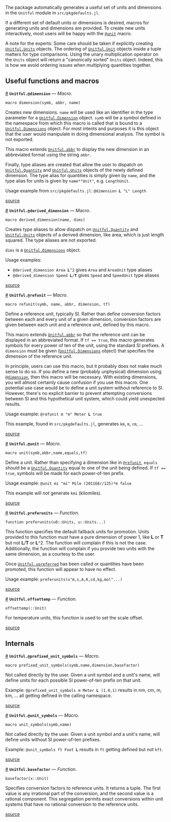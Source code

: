 
The package automatically generates a useful set of units and dimensions in the `Unitful` module in `src/pkgdefaults.jl`.


If a different set of default units or dimensions is desired, macros for generating units and dimensions are provided. To create new units interactively, most users will be happy with the [`@unit`](newunits.md#Unitful.@unit) macro.


A note for the experts: Some care should be taken if explicitly creating [`Unitful.Units`](types.md#Unitful.Units) objects. The ordering of [`Unitful.Unit`](types.md#Unitful.Unit) objects inside a tuple matters for type comparisons. Using the unary multiplication operator on the `Units` object will return a "canonically sorted" `Units` object. Indeed, this is how we avoid ordering issues when multiplying quantities together.


<a id='Useful-functions-and-macros-1'></a>

## Useful functions and macros

<a id='Unitful.@dimension' href='#Unitful.@dimension'>#</a>
**`Unitful.@dimension`** &mdash; *Macro*.



```
macro dimension(symb, abbr, name)
```

Creates new dimensions. `name` will be used like an identifier in the type parameter for a [`Unitful.Dimension`](types.md#Unitful.Dimension) object. `symb` will be a symbol defined in the namespace from which this macro is called that is bound to a [`Unitful.Dimensions`](types.md#Unitful.Dimensions) object. For most intents and purposes it is this object that the user would manipulate in doing dimensional analysis. The symbol is not exported.

This macro extends [`Unitful.abbr`](display.md#Unitful.abbr) to display the new dimension in an abbreviated format using the string `abbr`.

Finally, type aliases are created that allow the user to dispatch on [`Unitful.Quantity`](types.md#Unitful.Quantity) and [`Unitful.Units`](types.md#Unitful.Units) objects of the newly defined dimension. The type alias for quantities is simply given by `name`, and the type alias for units is given by `name*"Unit"`, e.g. `LengthUnit`.

Usage example from `src/pkgdefaults.jl`: `@dimension 𝐋 "L" Length`


<a target='_blank' href='https://github.com/ajkeller34/Unitful.jl/tree/ba121919582e915d4bacefa92a766a0b348b2120/src/User.jl#L23-L44' class='documenter-source'>source</a><br>

<a id='Unitful.@derived_dimension' href='#Unitful.@derived_dimension'>#</a>
**`Unitful.@derived_dimension`** &mdash; *Macro*.



```
macro derived_dimension(name, dims)
```

Creates type aliases to allow dispatch on [`Unitful.Quantity`](types.md#Unitful.Quantity) and [`Unitful.Units`](types.md#Unitful.Units) objects of a derived dimension, like area, which is just length squared. The type aliases are not exported.

`dims` is a [`Unitful.Dimensions`](types.md#Unitful.Dimensions) object.

Usage examples:

  * `@derived_dimension Area 𝐋^2` gives `Area` and `AreaUnit` type aliases
  * `@derived_dimension Speed 𝐋/𝐓` gives `Speed` and `SpeedUnit` type aliases


<a target='_blank' href='https://github.com/ajkeller34/Unitful.jl/tree/ba121919582e915d4bacefa92a766a0b348b2120/src/User.jl#L57-L72' class='documenter-source'>source</a><br>

<a id='Unitful.@refunit' href='#Unitful.@refunit'>#</a>
**`Unitful.@refunit`** &mdash; *Macro*.



```
macro refunit(symb, name, abbr, dimension, tf)
```

Define a reference unit, typically SI. Rather than define conversion factors between each and every unit of a given dimension, conversion factors are given between each unit and a reference unit, defined by this macro.

This macro extends [`Unitful.abbr`](display.md#Unitful.abbr) so that the reference unit can be displayed in an abbreviated format. If `tf == true`, this macro generates symbols for every power of ten of the unit, using the standard SI prefixes. A `dimension` must be given ([`Unitful.Dimensions`](types.md#Unitful.Dimensions) object) that specifies the dimension of the reference unit.

In principle, users can use this macro, but it probably does not make much sense to do so. If you define a new (probably unphysical) dimension using [`@dimension`](newunits.md#Unitful.@dimension), then this macro will be necessary. With existing dimensions, you will almost certainly cause confusion if you use this macro. One potential use case would be to define a unit system without reference to SI. However, there's no explicit barrier to prevent attempting conversions between SI and this hypothetical unit system, which could yield unexpected results.

Usage example: `@refunit m "m" Meter 𝐋 true`

This example, found in `src/pkgdefaults.jl`, generates `km`, `m`, `cm`, ...


<a target='_blank' href='https://github.com/ajkeller34/Unitful.jl/tree/ba121919582e915d4bacefa92a766a0b348b2120/src/User.jl#L82-L108' class='documenter-source'>source</a><br>

<a id='Unitful.@unit' href='#Unitful.@unit'>#</a>
**`Unitful.@unit`** &mdash; *Macro*.



```
macro unit(symb,abbr,name,equals,tf)
```

Define a unit. Rather than specifying a dimension like in [`@refunit`](newunits.md#Unitful.@refunit), `equals` should be a [`Unitful.Quantity`](types.md#Unitful.Quantity) equal to one of the unit being defined. If `tf == true`, symbols will be made for each power-of-ten prefix.

Usage example: `@unit mi "mi" Mile (201168//125)*m false`

This example will *not* generate `kmi` (kilomiles).


<a target='_blank' href='https://github.com/ajkeller34/Unitful.jl/tree/ba121919582e915d4bacefa92a766a0b348b2120/src/User.jl#L121-L133' class='documenter-source'>source</a><br>

<a id='Unitful.preferunits' href='#Unitful.preferunits'>#</a>
**`Unitful.preferunits`** &mdash; *Function*.



```
function preferunits(u0::Units, u::Units...)
```

This function specifies the default fallback units for promotion. Units provided to this function must have a pure dimension of power 1, like 𝐋 or 𝐓 but not 𝐋/𝐓 or 𝐋^2. The function will complain if this is not the case. Additionally, the function will complain if you provide two units with the same dimension, as a courtesy to the user.

Once [`Unitful.upreferred`](manipulations.md#Unitful.upreferred) has been called or quantities have been promoted, this function will appear to have no effect.

Usage example: `preferunits(u"m,s,A,K,cd,kg,mol"...)`


<a target='_blank' href='https://github.com/ajkeller34/Unitful.jl/tree/ba121919582e915d4bacefa92a766a0b348b2120/src/User.jl#L213-L228' class='documenter-source'>source</a><br>

<a id='Unitful.offsettemp' href='#Unitful.offsettemp'>#</a>
**`Unitful.offsettemp`** &mdash; *Function*.



```
offsettemp(::Unit)
```

For temperature units, this function is used to set the scale offset.


<a target='_blank' href='https://github.com/ajkeller34/Unitful.jl/tree/ba121919582e915d4bacefa92a766a0b348b2120/src/Unitful.jl#L909-L915' class='documenter-source'>source</a><br>


<a id='Internals-1'></a>

## Internals

<a id='Unitful.@prefixed_unit_symbols' href='#Unitful.@prefixed_unit_symbols'>#</a>
**`Unitful.@prefixed_unit_symbols`** &mdash; *Macro*.



```
macro prefixed_unit_symbols(symb,name,dimension,basefactor)
```

Not called directly by the user. Given a unit symbol and a unit's name, will define units for each possible SI power-of-ten prefix on that unit.

Example: `@prefixed_unit_symbols m Meter 𝐋 (1.0,1)` results in nm, cm, m, km, ... all getting defined in the calling namespace.


<a target='_blank' href='https://github.com/ajkeller34/Unitful.jl/tree/ba121919582e915d4bacefa92a766a0b348b2120/src/User.jl#L154-L164' class='documenter-source'>source</a><br>

<a id='Unitful.@unit_symbols' href='#Unitful.@unit_symbols'>#</a>
**`Unitful.@unit_symbols`** &mdash; *Macro*.



```
macro unit_symbols(symb,name)
```

Not called directly by the user. Given a unit symbol and a unit's name, will define units without SI power-of-ten prefixes.

Example: `@unit_symbols ft Foot 𝐋` results in `ft` getting defined but not `kft`.


<a target='_blank' href='https://github.com/ajkeller34/Unitful.jl/tree/ba121919582e915d4bacefa92a766a0b348b2120/src/User.jl#L190-L199' class='documenter-source'>source</a><br>

<a id='Unitful.basefactor' href='#Unitful.basefactor'>#</a>
**`Unitful.basefactor`** &mdash; *Function*.



```
basefactor(x::Unit)
```

Specifies conversion factors to reference units. It returns a tuple. The first value is any irrational part of the conversion, and the second value is a rational component. This segregation permits exact conversions within unit systems that have no rational conversion to the reference units.


<a target='_blank' href='https://github.com/ajkeller34/Unitful.jl/tree/ba121919582e915d4bacefa92a766a0b348b2120/src/User.jl#L387-L397' class='documenter-source'>source</a><br>

